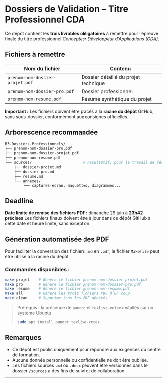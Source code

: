 # Dossiers de Validation – Titre Professionnel CDA

Ce dépôt contient les **trois livrables obligatoires** à remettre pour l’épreuve finale du titre professionnel *Concepteur Développeur d’Applications (CDA)*.

## Fichiers à remettre

| Nom du fichier                  | Contenu                              |
| ------------------------------- | ------------------------------------ |
| `prenom-nom-dossier-projet.pdf` | Dossier détaillé du projet technique |
| `prenom-nom-dossier-pro.pdf`    | Dossier professionnel                |
| `prenom-nom-resume.pdf`         | Résumé synthétique du projet         |

**Important :** Les fichiers doivent être placés à la **racine du dépôt** GitHub, sans sous-dossier, conformément aux consignes officielles.

## Arborescence recommandée

```bash
B3-Dossiers-Professionnels/
├── prenom-nom-dossier-pro.pdf
├── prenom-nom-dossier-projet.pdf
├── prenom-nom-resume.pdf
└── sources/                       # Facultatif, pour le travail de rédaction
    ├── dossier-projet.md
    ├── dossier-pro.md
    ├── resume.md
    └── annexes/
        └── captures-ecran, maquettes, diagrammes...
```

## Deadline

**Date limite de remise des fichiers PDF :** dimanche 29 juin à **23h42 précises**
Les fichiers finaux doivent être à jour dans ce dépôt GitHub à cette date et heure limite, sans exception.

## Génération automatisée des PDF

Pour faciliter la conversion des fichiers `.md` en `.pdf`, le fichier `Makefile` peut être utilisé à la racine du dépôt.

### Commandes disponibles :

```bash
make projet    # Génère le fichier prenom-nom-dossier-projet.pdf
make pro       # Génère le fichier prenom-nom-dossier-pro.pdf
make resume    # Génère le fichier prenom-nom-resume.pdf
make all       # Génère les trois fichiers PDF d’un coup
make clean     # Supprime tous les PDF générés
```

> Prérequis : la présence de `pandoc` et `texlive-xetex` installés sur un système Ubuntu
>
> ```bash
> sudo apt install pandoc texlive-xetex
> ```

## Remarques

* Ce dépôt est public uniquement pour répondre aux exigences du centre de formation.
* Aucune donnée personnelle ou confidentielle ne doit être publiée.
* Les fichiers sources `.md` ou `.docx` peuvent être versionnés dans le dossier `/sources` à des fins de suivi et de collaboration.

---
